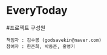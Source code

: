 EveryToday
======================

#프로젝트 구성원

	책임자 : 김수봉 (godsavekin@naver.com)
  	참여자 : 한준희, 박동준, 홍영기
